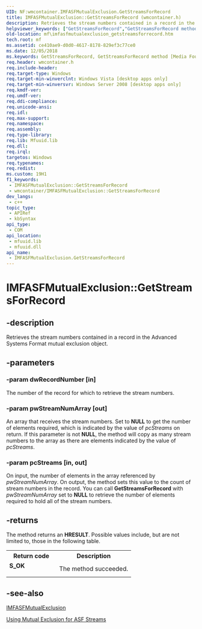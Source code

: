 ```yaml
---
UID: NF:wmcontainer.IMFASFMutualExclusion.GetStreamsForRecord
title: IMFASFMutualExclusion::GetStreamsForRecord (wmcontainer.h)
description: Retrieves the stream numbers contained in a record in the Advanced Systems Format mutual exclusion object.
helpviewer_keywords: ["GetStreamsForRecord","GetStreamsForRecord method [Media Foundation]","GetStreamsForRecord method [Media Foundation]","IMFASFMutualExclusion interface","IMFASFMutualExclusion interface [Media Foundation]","GetStreamsForRecord method","IMFASFMutualExclusion.GetStreamsForRecord","IMFASFMutualExclusion::GetStreamsForRecord","ce410ae9-d0d0-4617-8178-829ef3c77ce0","mf.imfasfmutualexclusion_getstreamsforrecord","wmcontainer/IMFASFMutualExclusion::GetStreamsForRecord"]
old-location: mf\imfasfmutualexclusion_getstreamsforrecord.htm
tech.root: mf
ms.assetid: ce410ae9-d0d0-4617-8178-829ef3c77ce0
ms.date: 12/05/2018
ms.keywords: GetStreamsForRecord, GetStreamsForRecord method [Media Foundation], GetStreamsForRecord method [Media Foundation],IMFASFMutualExclusion interface, IMFASFMutualExclusion interface [Media Foundation],GetStreamsForRecord method, IMFASFMutualExclusion.GetStreamsForRecord, IMFASFMutualExclusion::GetStreamsForRecord, ce410ae9-d0d0-4617-8178-829ef3c77ce0, mf.imfasfmutualexclusion_getstreamsforrecord, wmcontainer/IMFASFMutualExclusion::GetStreamsForRecord
req.header: wmcontainer.h
req.include-header: 
req.target-type: Windows
req.target-min-winverclnt: Windows Vista [desktop apps only]
req.target-min-winversvr: Windows Server 2008 [desktop apps only]
req.kmdf-ver: 
req.umdf-ver: 
req.ddi-compliance: 
req.unicode-ansi: 
req.idl: 
req.max-support: 
req.namespace: 
req.assembly: 
req.type-library: 
req.lib: Mfuuid.lib
req.dll: 
req.irql: 
targetos: Windows
req.typenames: 
req.redist: 
ms.custom: 19H1
f1_keywords:
 - IMFASFMutualExclusion::GetStreamsForRecord
 - wmcontainer/IMFASFMutualExclusion::GetStreamsForRecord
dev_langs:
 - c++
topic_type:
 - APIRef
 - kbSyntax
api_type:
 - COM
api_location:
 - mfuuid.lib
 - mfuuid.dll
api_name:
 - IMFASFMutualExclusion.GetStreamsForRecord
---
```


# IMFASFMutualExclusion::GetStreamsForRecord


## -description

Retrieves the stream numbers contained in a record in the Advanced Systems Format mutual exclusion object.

## -parameters

### -param dwRecordNumber [in]

The number of the record for which to retrieve the stream numbers.

### -param pwStreamNumArray [out]

An array that receives the stream numbers. Set to <b>NULL</b> to get the number of elements required, which is indicated by the value of <i>pcStreams</i> on return. If this parameter is not <b>NULL</b>, the method will copy as many stream numbers to the array as there are elements indicated by the value of <i>pcStreams</i>.

### -param pcStreams [in, out]

On input, the number of elements in the array referenced by <i>pwStreamNumArray</i>. On output, the method sets this value to the count of stream numbers in the record. You can call <b>GetStreamsForRecord</b> with <i>pwStreamNumArray</i> set to <b>NULL</b> to retrieve the number of elements required to hold all of the stream numbers.

## -returns

The method returns an <b>HRESULT</b>. Possible values include, but are not limited to, those in the following table.

<table>
<tr>
<th>Return code</th>
<th>Description</th>
</tr>
<tr>
<td width="40%">
<dl>
<dt><b>S_OK</b></dt>
</dl>
</td>
<td width="60%">
The method succeeded.

</td>
</tr>
</table>

## -see-also

<a href="https://docs.microsoft.com/windows/desktop/api/wmcontainer/nn-wmcontainer-imfasfmutualexclusion">IMFASFMutualExclusion</a>



<a href="https://docs.microsoft.com/windows/desktop/medfound/using-mutual-exclusion-for-asf-streams">Using Mutual Exclusion for ASF Streams</a>

